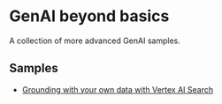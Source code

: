 # GenAI beyond basics

A collection of more advanced GenAI samples.

## Samples

* [Grounding with your own data with Vertex AI Search](./samples/grounding/vertexai-search/)